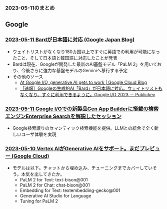 ### 2023-05-11のまとめ

## Google

### [2023-05-11 Bardが日本語に対応 (Google Japan Blog)](https://japan.googleblog.com/2023/05/bard.html)

- ウェイトリストがなくなり180カ国以上ですぐに英語での利用が可能になったこと、そして日本語と韓国語に対応したことが発表
- Bardは現在、Googleが開発した最新のAI基盤モデル「PaLM 2」を用いており、今後さらに強力な基盤モデルのGeminiへ移行する予定
- その他のソース
  - [At Google I/O, generative AI gets to work | Google Cloud Blog](https://cloud.google.com/blog/products/ai-machine-learning/google-cloud-at-io-2023/?hl=en)
  - [［速報］Googleの生成的AI「Bard」が日本語に対応。ウェイトリストもなくなり、すぐに利用できるように。Google I/O 2023 － Publickey](https://www.publickey1.jp/blog/23/googleaibard.html)

### [2023-05-11 Google I/Oでの新製品Gen App Builderに搭載の検索エンジンEnterprise Searchを解説したセッション](https://twitter.com/kazunori_279/status/1656404071522381824?)

- Google検索譲りのセマンティック検索機能を提供。LLMとの統合で全く新しいユーザ体験を実現

### [2023-05-10 Vertex AIがGenerative AIをサポート。まだプレビュー (Google Cloud)](https://cloud.google.com/release-notes#May_10_2023)

- モデルは以下。チャットから埋め込み、チューニングまでカバーしていそう。本気を出してきたか。
  - PaLM 2 for Text: text-bison@001
  - PaLM 2 for Chat: chat-bison@001
  - Embedding for Text: textembedding-gecko@001
  - Generative AI Studio for Language
  - Tuning for PaLM 2
